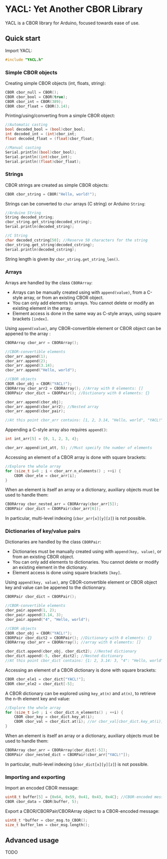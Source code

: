# YACL: Yet Another CBOR Library

YACL is a CBOR library for Arduino, focused towards ease of use.

## Quick start

Import YACL:
```c++
#include "YACL.h"
```
### Simple CBOR objects
Creating simple CBOR objects (int, floats, string):
```c++
CBOR cbor_null = CBOR();
CBOR cbor_bool = CBOR(true);
CBOR cbor_int = CBOR(389);
CBOR cbor_float = CBOR(3.14);
```

Printing/using/converting from a simple CBOR object:
```c++
//Automatic casting
bool decoded_bool = (bool)cbor_bool;
int decoded_int = (int)cbor_int;
float decoded_float = (float)cbor_float;

//Manual casting
Serial.println((bool)cbor_bool);
Serial.println((int)cbor_int);
Serial.println((float)cbor_float);
```

### Strings
CBOR strings are created as simple CBOR objects:
```c++
CBOR cbor_string = CBOR("Hello, world!");
```

Strings can be converted to `char` arrays (C string) or Arduino `String`:
```c++
//Arduino String
String decoded_string;
cbor_string.get_string(decoded_string);
Serial.println(decoded_string);

//C String
char decoded_cstring[50]; //Reserve 50 characters for the string
cbor_string.get_string(decoded_cstring);
Serial.println(decoded_cstring);
```
String length is given by `cbor_string.get_string_len()`.

### Arrays
Arrays are handled by the class `CBORArray`:
- Arrays can be manually created using with `append(value)`, from a C-style array, or from an existing CBOR object.
- You can only add elements to arrays. You cannot delete or modify an existing element in the array.
- Element access is done in the same way as C-style arrays, using square brackets `[index]`.

Using `append(value)`, any CBOR-convertible element or CBOR object can be appened to the array :
```c++
CBORArray cbor_arr = CBORArray();

//CBOR-convertible elements
cbor_arr.append(1);
cbor_arr.append(2);
cbor_arr.append(3.14);
cbor_arr.append("Hello, world");

//CBOR objects
CBOR cbor_obj = CBOR("YACL!");
CBORArray cbor_arr2 = CBORArray(); //Array with 0 elements: []
CBORPair cbor_dict = CBORPair(); //Dictionary with 0 elements: {}

cbor_arr.append(cbor_obj);
cbor_arr.append(cbor_arr2); //Nested array
cbor_arr.append(cbor_pair);

//At this point cbor_arr contains: [1, 2, 3.14, "Hello, world", "YACL!", [], {}]
```
Appending a C-style array also requires `append()`:
```c++
int int_arr[5] = {0, 1, 2, 3, 4};

cbor_arr.append(int_att, 5); //Must specify the number of elements
```

Accessing an element of a CBOR array is done with square brackets:
```c++
//Explore the whole array
for (size_t i=0 ; i < cbor_arr.n_elements() ; ++i) {
	CBOR cbor_ele = cbor_arr[i];
}
```
When an element is itself an array or a dictionary, auxiliary objects must be used to handle them:
```c++
CBORArray cbor_nested_arr = CBORArray(cbor_arr[5]);
CBORPair cbor_dict = CBORPair(cbor_arr[6]);
```
In particular, multi-level indexing (`cbor_arr[x][y][z]`) is not possible.

### Dictionaries of key/value pairs
Dictionaries are handled by the class `CBORPair`:
- Dictionaries must be manually created using with `append(key, value)`, or from an existing CBOR object.
- You can only add elements to dictionaries. You cannot delete or modify an existing element in the dictionary.
- Element access is done using square brackets `[key]`.

Using `append(key, value)`, any CBOR-convertible element or CBOR object key and value can be appened to the dictionnary.
```c++
CBORPair cbor_dict = CBORPair();

//CBOR-convertible elements
cbor_pair.append(1, 2);
cbor_pair.append(3.14, 3);
cbor_pair.append("4", "Hello, world");

//CBOR objects
CBOR cbor_obj = CBOR("YACL!");
CBORPair cbor_dict2 = CBORPair(); //Dictionary with 0 elements: {}
CBORArray cbor_arr = CBORArray(); //array with 0 elements: []

cbor_dict.append(cbor_obj, cbor_dict2); //Nested dictionary
cbor_dict.append(-5, cbor_dict2); //Nested dictionary
//At this point cbor_dict contains: {1: 2, 3.14: 3, "4": "Hello, world", "YACL!": {}, -5: []}
```
Accessing an element of a CBOR dictionary is done with square brackets:
```c++
CBOR cbor_ele1 = cbor_dict["YACL!"];
CBOR cbor_ele2 = cbor_dict[-5];
```
A CBOR dictionary can be explored using `key_at(n)` and `at(n)`, to retrieve the n-th element key and value:
```c++
//Explore the whole array
for (size_t i=0 ; i < cbor_dict.n_elements() ; ++i) {
	CBOR cbor_key = cbor_dict.key_at(i);
	CBOR cbor_val = cbor_dict.at(i); //or cbor_val[cbor_dict.key_at(i)] (slower in this context)
}
```
When an element is itself an array or a dictionary, auxiliary objects must be used to handle them:
```c++
CBORArray cbor_arr = CBORArray(cbor_dict[-5]);
CBORPair cbor_nested_dict = CBORPair(cbor_arr["YACL!"]);
```
In particular, multi-level indexing (`cbor_dict[x][y][z]`) is not possible.

### Importing and exporting

Import an encoded CBOR message:

```c++
uint8_t buffer[5] = {0x64, 0x59, 0x41, 0x43, 0x4C}; //CBOR-encoded message
CBOR cbor_data = CBOR(buffer, 5);
```

Export a CBOR/CBORPair/CBORArray object to a CBOR-encoded message:
```c++
uint8_t *buffer = cbor_msg.to_CBOR();
size_t buffer_len = cbor_msg.length();
```

## Advanced usage

TODO

